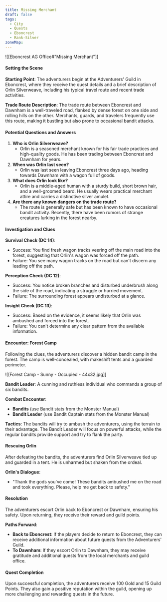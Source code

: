 ```yaml
---
title: Missing Merchant
draft: false
tags:
  - City
  - Quests
  - Eboncrest
  - Rank-Silver
zoneMap:
---
```


![[Eboncrest AG Office#"Missing Merchant"]]




#### Setting the Scene

**Starting Point**: The adventurers begin at the Adventurers' Guild in Eboncrest, where they receive the quest details and a brief description of Orlin Silverweave, including his typical travel route and recent trade activities.

**Trade Route Description**: The trade route between Eboncrest and Dawnham is a well-traveled road, flanked by dense forest on one side and rolling hills on the other. Merchants, guards, and travelers frequently use this route, making it bustling but also prone to occasional bandit attacks.

#### Potential Questions and Answers

1. **Who is Orlin Silverweave?**
   - Orlin is a seasoned merchant known for his fair trade practices and high-quality goods. He has been trading between Eboncrest and Dawnham for years.
2. **When was Orlin last seen?**
   - Orlin was last seen leaving Eboncrest three days ago, heading towards Dawnham with a wagon full of goods.
3. **What does Orlin look like?**
   - Orlin is a middle-aged human with a sturdy build, short brown hair, and a well-groomed beard. He usually wears practical merchant attire and carries a distinctive silver amulet.
4. **Are there any known dangers on the trade route?**
   - The route is generally safe but has been known to have occasional bandit activity. Recently, there have been rumors of strange creatures lurking in the forest nearby.

#### Investigation and Clues

**Survival Check (DC 14)**:

- Success: You find fresh wagon tracks veering off the main road into the forest, suggesting that Orlin's wagon was forced off the path.
- Failure: You see many wagon tracks on the road but can't discern any leading off the path.

**Perception Check (DC 12)**:

- Success: You notice broken branches and disturbed underbrush along the side of the road, indicating a struggle or hurried movement.
- Failure: The surrounding forest appears undisturbed at a glance.

**Insight Check (DC 13)**:

- Success: Based on the evidence, it seems likely that Orlin was ambushed and forced into the forest.
- Failure: You can't determine any clear pattern from the available information.

#### Encounter: Forest Camp

Following the clues, the adventurers discover a hidden bandit camp in the forest. The camp is well-concealed, with makeshift tents and a guarded perimeter.

![[Forest Camp - Sunny - Occupied - 44x32.jpg]]

**Bandit Leader**: A cunning and ruthless individual who commands a group of six bandits.

**Combat Encounter**:

- **Bandits** (use Bandit stats from the Monster Manual)
- **Bandit Leader** (use Bandit Captain stats from the Monster Manual)

**Tactics**: The bandits will try to ambush the adventurers, using the terrain to their advantage. The Bandit Leader will focus on powerful attacks, while the regular bandits provide support and try to flank the party.

#### Rescuing Orlin

After defeating the bandits, the adventurers find Orlin Silverweave tied up and guarded in a tent. He is unharmed but shaken from the ordeal.

**Orlin's Dialogue**:

- "Thank the gods you've come! These bandits ambushed me on the road and took everything. Please, help me get back to safety."

#### Resolution

The adventurers escort Orlin back to Eboncrest or Dawnham, ensuring his safety. Upon returning, they receive their reward and guild points.

**Paths Forward**:

- **Back to Eboncrest**: If the players decide to return to Eboncrest, they can receive additional information about future quests from the Adventurers' Guild.
- **To Dawnham**: If they escort Orlin to Dawnham, they may receive gratitude and additional quests from the local merchants and guild office.

#### Quest Completion

Upon successful completion, the adventurers receive 100 Gold and 15 Guild Points. They also gain a positive reputation within the guild, opening up more challenging and rewarding quests in the future.
